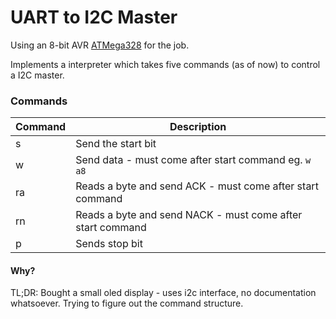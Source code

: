 # UART to I2C Master

Using an 8-bit AVR [ATMega328](http://ww1.microchip.com/downloads/en/DeviceDoc/ATmega48A-PA-88A-PA-168A-PA-328-P-DS-DS40002061A.pdf) for the job. 

Implements a interpreter which takes five commands (as of now) to control a I2C master. 

### Commands

| Command      | Description                                                  |
|--------------|--------------------------------------------------------------|
| s            | Send the start bit                                           |
| w <hex data> | Send data - must come after start command eg. `w a8`         |
| ra           | Reads a byte and send ACK - must  come after start command   |
| rn           | Reads a byte and send NACK - must  come after start command  |
| p            | Sends stop bit                                               |

#### Why? 

TL;DR: Bought a small oled display - uses i2c interface, no documentation whatsoever. Trying to figure out the command structure. 


